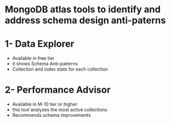# MongoDB atlas tools to identify and address schema design anti-paterns

# 1- Data Explorer 

- Available in free tier
- it shows Schema Anti-patterns
- Collection and index stats for each collection

# 2- Performance Advisor

- Available in M-10 tier or higher
- this tool analyzes the most active collections
- Recommends schema improvements 